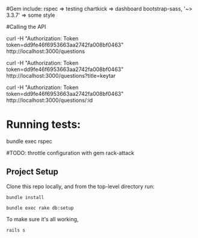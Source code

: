 #Gem include:
rspec => testing
chartkick => dashboard
bootstrap-sass, '~> 3.3.7' => some style

#Calling the API

curl -H "Authorization: Token token=dd9fe46f6953663aa2742fa008bf0463" http://localhost:3000/questions

curl -H "Authorization: Token token=dd9fe46f6953663aa2742fa008bf0463" http://localhost:3000/questions?title=keytar

curl -H "Authorization: Token token=dd9fe46f6953663aa2742fa008bf0463" http://localhost:3000/questions/:id

# Running tests:
bundle exec rspec


#TODO:
throttle configuration with gem rack-attack 

## Project Setup

Clone this repo locally, and from the top-level directory run:

`bundle install`

`bundle exec rake db:setup`

To make sure it's all working,

`rails s`

